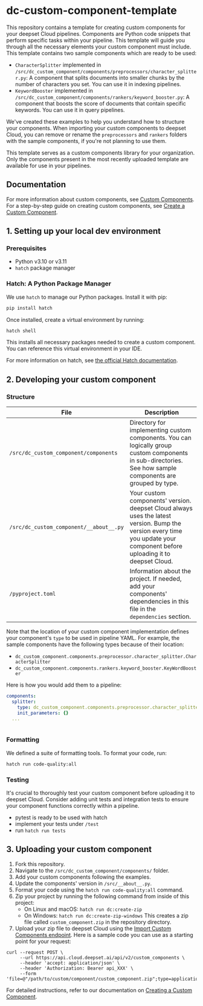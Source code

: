 # dc-custom-component-template

This repository contains a template for creating custom components for your deepset Cloud pipelines. Components are Python code snippets that perform specific tasks within your pipeline. This template will guide you through all the necessary elements your custom component must include.
This template contains two sample components which are ready to be used: 
  - `CharacterSplitter` implemented in `/src/dc_custom_component/components/preprocessors/character_splitter.py`: A component that splits documents into smaller chunks by the number of characters you set. You can use it in indexing pipelines.
  - `KeywordBooster` implemented in `/src/dc_custom_component/components/rankers/keyword_booster.py`: A component that boosts the score of documents that contain specific keywords. You can use it in query pipelines.

We've created these examples to help you understand how to structure your components. When importing your custom components to deepset Cloud, you can remove or rename the `preprocessors` and `rankers` folders with the sample components, if you're not planning to use them. 

This template serves as a custom components library for your organization. Only the components present in the most recently uploaded template are available for use in your pipelines. 

## Documentation
For more information about custom components, see [Custom Components](https://docs.deepset.ai/docs/custom-components). 
For a step-by-step guide on creating custom components, see [Create a Custom Component](https://docs.deepset.ai/docs/create-a-custom-component).

## 1. Setting up your local dev environment

### Prerequisites

- Python v3.10 or v3.11
- `hatch` package manager

### Hatch: A Python Package Manager

We use `hatch` to manage our Python packages. Install it with pip:

```bash
pip install hatch
```

Once installed, create a virtual environment by running:

```bash
hatch shell
```

This installs all necessary packages needed to create a custom component. You can reference this virtual environment in your IDE.

For more information on hatch, see [the official Hatch documentation](https://hatch.pypa.io/).

## 2. Developing your custom component

### Structure

| File | Description |
|------|-------------|
| `/src/dc_custom_component/components` | Directory for implementing custom components. You can logically group custom components in sub-directories. See how sample components are grouped by type. |
| `/src/dc_custom_component/__about__.py` | Your custom components' version. deepset Cloud always uses the latest version. Bump the version every time you update your component before uploading it to deepset Cloud. |
| `/pyproject.toml` | Information about the project. If needed, add your components' dependencies in this file in the `dependencies` section. |

Note that the location of your custom component implementation defines your component's `type` to be used in pipeline YAML. For example, the sample components have the following types because of their location:
  - `dc_custom_component.components.preprocessor.character_splitter.CharacterSplitter`
  - `dc_custom_component.components.rankers.keyword_booster.KeyWordBooster`

Here is how you would add them to a pipeline:
```yaml
components:
  splitter:
    type: dc_custom_component.components.preprocessor.character_splitter.CharacterSplitter
    init_parameters: {}
  ...
    
```
### Formatting
We defined a suite of formatting tools. To format your code, run:

```bash
hatch run code-quality:all
```

### Testing

It's crucial to thoroughly test your custom component before uploading it to deepset Cloud. Consider adding unit tests and integration tests to ensure your component functions correctly within a pipeline.
- pytest is ready to be used with hatch
- implement your tests under `/test`
- run `hatch run tests`

## 3. Uploading your custom component

1. Fork this repository.
2. Navigate to the `/src/dc_custom_component/components/` folder.
3. Add your custom components following the examples.
4. Update the components' version in `/src/__about__.py`.
5. Format your code using the `hatch run code-quality:all` command.
6. Zip your project by running the following command from inside of this project:
   - On Linux and macOS: `hatch run dc:create-zip`
   - On Windows: `hatch run dc:create-zip-windows`
   This creates a zip file called `custom_component.zip` in the repository directory.
7. Upload your zip file to deepset Cloud using the [Import Custom Components endpoint](https://api.cloud.deepset.ai/api/v1/#operation/import_custom_component). Here is a sample code you can use as a starting point for your request:
```cURL
curl --request POST \
     --url https://api.cloud.deepset.ai/api/v2/custom_components \
     --header 'accept: application/json' \
     --header 'Authorization: Bearer api_XXX' \
     --form 'file=@"/path/to/custom/component/custom_component.zip";type=application/zip'
```

For detailed instructions, refer to our documentation on [Creating a Custom Component](https://docs.deepset.ai/docs/create-a-custom-component).
